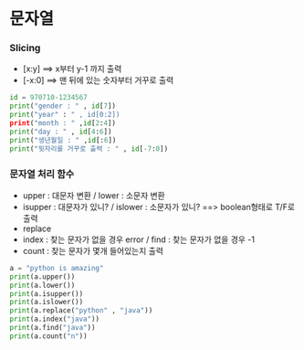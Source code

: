 # 문자열

### Slicing

- [x:y] ==> x부터 y-1 까지 출력
- [-x:0] ==> 맨 뒤에 있는 숫자부터 거꾸로 출력

```python
id = 970710-1234567
print("gender : " , id[7])
print("year" : " , id[0:2])
print("month : " ,id[2:4])
print("day : " , id[4:6])
print("생년월일 : " ,id[:6])
print("뒷자리를 거꾸로 출력 : " , id[-7:0])
```

 ### 문자열 처리 함수

- upper : 대문자 변환 / lower : 소문자 변환
- isupper : 대문자가 있니? / islower : 소문자가 있니?  ==> boolean형태로 T/F로 출력 
- replace 
- index : 찾는 문자가 없을 경우 error / find : 찾는 문자가 없을 경우 -1
- count : 찾는 문자가 몇개 들어있는지 출력

```python
a = "python is amazing"
print(a.upper())
print(a.lower())
print(a.isupper())
print(a.islower())
print(a.replace("python" , "java"))
print(a.index("java"))
print(a.find("java"))
print(a.count("n"))
```